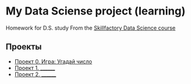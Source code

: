 # My Data Sciense project (learning)
Homework for D.S. study
From the [Skillfactory Data Science course](https://github.com/Masyuk81/My_study_for_DS)

## Проекты

* [Проект 0. Игра: Угадай число](https://github.com/Masyuk81/My_study_for_DS/tree/main/project_0)
* [Проект 1. ______](_____)
* [Проект 2. ______](_____)